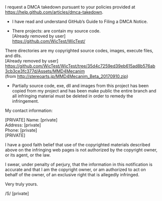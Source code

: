 I request a DMCA takedown pursuant to your policies provided at
https://help.github.com/articles/dmca-takedown.

- I have read and understand GitHub’s Guide to Filing a DMCA Notice.

- There projects: are contain my source code.  
[Already removed by user]    
https://github.com/WicTest/WicTest/

There directories are my copyrighted source codes, images, execute
files, and dlls.  
[Already removed by user]  
https://github.com/WicTest/WicTest/tree/35d4c7259ed39eb615ad8b576ab3cb3ce3fc377d/Assets/MMD4Mecanim  
(from http://stereoarts.jp/MMD4Mecanim_Beta_20170910.zip)

- Partially source code, exe, dll and images from this project has been
copied from my project and has been make public
the entire branch and all infringing material must be deleted in order
to remedy the infringement.

My contact information:

[PRIVATE]
Name: [private]  
Address: [private]  
Phone: [private]  
[PRIVATE]

I have a good faith belief that use of the copyrighted materials
described above on the infringing web pages is not authorized by the
copyright owner, or its agent, or the law.

I swear, under penalty of perjury, that the information in this
notification is accurate and that I am the copyright owner, or am
authorized to act on behalf of the owner, of an exclusive right that is
allegedly infringed.

Very truly yours.

/S/ [private]

